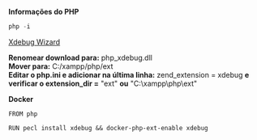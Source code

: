 **Informações do PHP**
```php
php -i
```

[Xdebug Wizard](https://xdebug.org/wizard)

**Renomear download para:** php_xdebug.dll <br />
**Mover para:** C:/xampp/php/ext <br />
**Editar o php.ini e adicionar na última linha:** zend_extension = xdebug **e verificar o extension_dir =** "ext" **ou** "C:\xampp\php\ext"

**Docker**
```
FROM php

RUN pecl install xdebug && docker-php-ext-enable xdebug
```